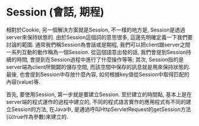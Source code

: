 # Session \(會話, 期程\)

相對於Cookie, 另一個解決方案就是Session, 不一樣的地方是, Session是透過server來保持狀態的. 由於Session這個詞的意思很多, 這邊先明確定義一下我們要討論的範圍. 通常我們稱Session為會話或是期程, 我們可以把client跟server之間一系列互動的動作稱為一個Session. 從這個語意出發的話, 我們會提到Session持續的時間, 會提到在Session過程中進行了什麼操作等等; 其次, Session指的是server端為client所開闢的儲存空間, 而該空間中保存的訊息就是用來保持狀態的. 最後, 也會提到Session中存放什麼內容, 如何根據key值從Session中取得匹配的內容\(value\)等.

首先, 要使用Session, 第一步就是要建立Session. 至於建立的時間點, 基本上是在server端的程式運作的過程中建立的, 不同的程式語言實作的應用程式有不同的建立Session的方法, 在Java中, 是通過呼叫HttpServletRequest的getSession方法\(以true作為參數\)來建立的.

